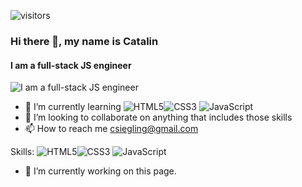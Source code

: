 ![visitors](https://visitor-badge.glitch.me/badge?page_id=ant-acid.readme&left_color=black&right_color=blue)
### Hi there 👋, my name is Catalin
#### I am a full-stack JS engineer
![I am a full-stack JS engineer](https://blog.da2k.com.br/uploads/2015/07/banner-git-e-github-ninja.jpg)

- 🌱 I’m currently learning ![HTML5](https://img.shields.io/badge/html5-%23E34F26.svg?style=for-the-badge&logo=html5&logoColor=white)![CSS3](https://img.shields.io/badge/css3-%231572B6.svg?style=for-the-badge&logo=css3&logoColor=white)
![JavaScript](https://img.shields.io/badge/javascript-%23323330.svg?style=for-the-badge&logo=javascript&logoColor=%23F7DF1E)
- 💞️ I’m looking to collaborate on anything that includes those skills
- 📫 How to reach me csiegling@gmail.com

Skills:  ![HTML5](https://img.shields.io/badge/html5-%23E34F26.svg?style=for-the-badge&logo=html5&logoColor=white)![CSS3](https://img.shields.io/badge/css3-%231572B6.svg?style=for-the-badge&logo=css3&logoColor=white)
![JavaScript](https://img.shields.io/badge/javascript-%23323330.svg?style=for-the-badge&logo=javascript&logoColor=%23F7DF1E)


- 🔭 I’m currently working on this page. 

<!--<img height="180em" src="https://github-readme-stats.vercel.app/api?username=Ant-Acid&show_icons=true&hide_border=true&&count_private=true&include_all_commits=true" /><img src="https://wakatime.com/share/@d1c92954-7ef0-4528-b862-07f2286b1118/c7ef759d-b092-4059-8ec6-dff4a4880cf6.svg" height="400px">-->
<!--START_SECTION:waka-->
<!--END_SECTION:waka-->

